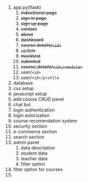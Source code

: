 1. app.py(flask)
   1. ~~index(hero) page~~
   2. ~~sign in page~~
   3. ~~sign up page~~
   4. ~~contact~~
   5. ~~about~~
   6. ~~dashboard~~
   7. ~~course details/`<id>`~~
   8. update
   9. ~~mocktest~~
   10. ~~submited~~
   11. ~~course_details/`<id>/<module>`~~
   12. user/`<id>`
   13. user/`<id>/profile`
2. database
3. css setup
4. javascript setup
5. add course CRUD panel
6. chat bot
7. login authentication
8. login autorization
9. course recomendation system
10. security section
11. e-commerce section
12. search section
13. admin panel
    1. data description
    2. student data
    3. teacher data
    4. filter option
14. filter option for courses
15.
